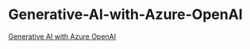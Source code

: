 # Generative-AI-with-Azure-OpenAI
[Generative AI with Azure OpenAI](https://learn.microsoft.com/en-us/collections/ykznh238dk5k?WT.mc_id=cloudskillschallenge_7f1dc76e-44d9-475f-9419-a6d1f579f9d8)
